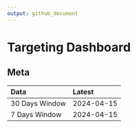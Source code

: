 ```yaml
---
output: github_document
---
```


# Targeting Dashboard



## Meta


|Data           |Latest     |
|:--------------|:----------|
|30 Days Window |2024-04-15 |
|7 Days Window  |2024-04-15 |
